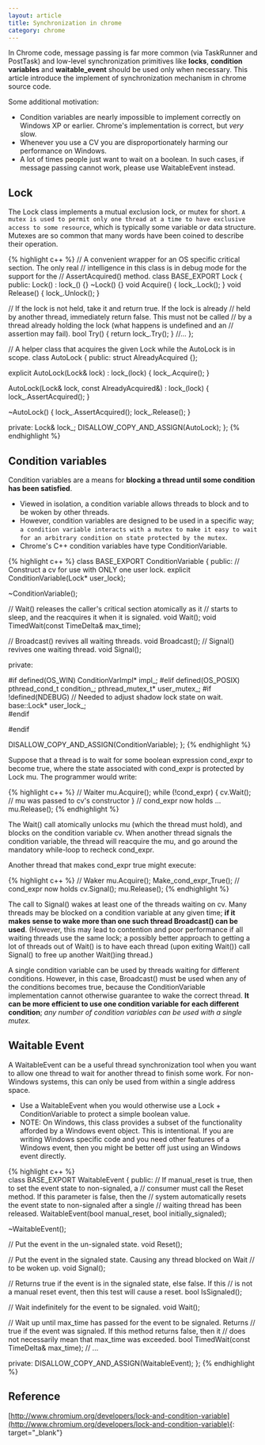 ```yaml
---
layout: article
title: Synchronization in chrome
category: chrome
---
```

In Chrome code, message passing is far more common (via TaskRunner and PostTask) and low-level synchronization primitives like **locks**, **condition variables** and **waitable_event** should be used only when necessary. This article introduce the implement of synchronization mechanism in chrome source code.

Some additional motivation:  

* Condition variables are nearly impossible to implement correctly on Windows XP or earlier. Chrome's implementation is correct, but _very_ slow. 
* Whenever you use a CV you are disproportionately harming our performance on Windows.
* A lot of times people just want to wait on a boolean.  In such cases, if message passing cannot work, please use WaitableEvent instead.

## Lock
The Lock class implements a mutual exclusion lock, or mutex for short. `A mutex is used to permit only one thread at a time to have exclusive access to some resource`, which is typically some variable or data structure. Mutexes are so common that many words have been coined to describe their operation.

{% highlight c++ %}
// A convenient wrapper for an OS specific critical section.  The only real
// intelligence in this class is in debug mode for the support for the
// AssertAcquired() method.
class BASE_EXPORT Lock {
 public:
  Lock() : lock_() {}
  ~Lock() {}
  void Acquire() { lock_.Lock(); }
  void Release() { lock_.Unlock(); }

  // If the lock is not held, take it and return true. If the lock is already
  // held by another thread, immediately return false. This must not be called
  // by a thread already holding the lock (what happens is undefined and an
  // assertion may fail).
  bool Try() { return lock_.Try(); }
  //...
};


// A helper class that acquires the given Lock while the AutoLock is in scope.
class AutoLock {
 public:
  struct AlreadyAcquired {};

  explicit AutoLock(Lock& lock) : lock_(lock) {
    lock_.Acquire();
  }

  AutoLock(Lock& lock, const AlreadyAcquired&) : lock_(lock) {
    lock_.AssertAcquired();
  }

  ~AutoLock() {
    lock_.AssertAcquired();
    lock_.Release();
  }

 private:
  Lock& lock_;
  DISALLOW_COPY_AND_ASSIGN(AutoLock);
};
{% endhighlight %}


## Condition variables
Condition variables are a means for **blocking a thread until some condition has been satisfied**.   

* Viewed in isolation, a condition variable allows threads to block and to be woken by other threads. 
* However, condition variables are designed to be used in a specific way; `a condition variable interacts with a mutex to make it easy to wait for an arbitrary condition on state protected by the mutex`. 
* Chrome's C++ condition variables have type ConditionVariable.

{% highlight c++ %}
class BASE_EXPORT ConditionVariable {
 public:
  // Construct a cv for use with ONLY one user lock.
  explicit ConditionVariable(Lock* user_lock);

  ~ConditionVariable();

  // Wait() releases the caller's critical section atomically as it 
  // starts to sleep, and the reacquires it when it is signaled.
  void Wait();
  void TimedWait(const TimeDelta& max_time);

  // Broadcast() revives all waiting threads.
  void Broadcast();
  // Signal() revives one waiting thread.
  void Signal();

 private:

#if defined(OS_WIN)
  ConditionVarImpl* impl_;
#elif defined(OS_POSIX)
  pthread_cond_t condition_;
  pthread_mutex_t* user_mutex_;
#if !defined(NDEBUG)
  // Needed to adjust shadow lock state on wait.
  base::Lock* user_lock_;     
#endif

#endif

  DISALLOW_COPY_AND_ASSIGN(ConditionVariable);
};
{% endhighlight %}


Suppose that a thread is to wait for some boolean expression cond_expr to become true, where the state associated with cond_expr is protected by Lock mu. The programmer would write:

{% highlight c++ %}
// Waiter
mu.Acquire();
while (!cond_expr) {
cv.Wait();  // mu was passed to cv's constructor
}
// cond_expr now holds
...
mu.Release();
{% endhighlight %}

The Wait() call atomically unlocks mu (which the thread must hold), and blocks on the condition variable cv. When another thread signals the condition variable, the thread will reacquire the mu, and go around the mandatory while-loop to recheck cond_expr.

Another thread that makes cond_expr true might execute:

{% highlight c++ %}
// Waker
mu.Acquire();
Make_cond_expr_True();
// cond_expr now holds
cv.Signal();
mu.Release();
{% endhighlight %}

The call to Signal() wakes at least one of the threads waiting on cv. Many threads may be blocked on a condition variable at any given time; **if it makes sense to wake more than one such thread Broadcast() can be used**. (However, this may lead to contention and poor performance if all waiting threads use the same lock; a possibly better approach to getting a lot of threads out of Wait() is to have each thread (upon exiting Wait()) call Signal() to free up another Wait()ing thread.)  

A single condition variable can be used by threads waiting for different conditions. However, in this case, Broadcast() must be used when any of the conditions becomes true, because the ConditionVariable implementation cannot otherwise guarantee to wake the correct thread. **It can be more efficient to use one condition variable for each different condition**; *any number of condition variables can be used with a single mutex.*


## Waitable Event
A WaitableEvent can be a useful thread synchronization tool when you want to allow one thread to wait for another thread to finish some work. For non-Windows systems, this can only be used from within a single address space.  

* Use a WaitableEvent when you would otherwise use a Lock + ConditionVariable to protect a simple boolean value.  
* NOTE: On Windows, this class provides a subset of the functionality afforded by a Windows event object.  This is intentional.  If you are writing Windows specific code and you need other features of a Windows event, then you might be better off just using an Windows event directly.

{% highlight c++ %}  
class BASE_EXPORT WaitableEvent {
 public:
  // If manual_reset is true, then to set the event state to non-signaled, a
  // consumer must call the Reset method.  If this parameter is false, then the
  // system automatically resets the event state to non-signaled after a single
  // waiting thread has been released.
  WaitableEvent(bool manual_reset, bool initially_signaled);

  ~WaitableEvent();

  // Put the event in the un-signaled state.
  void Reset();

  // Put the event in the signaled state.  Causing any thread blocked on Wait
  // to be woken up.
  void Signal();

  // Returns true if the event is in the signaled state, else false.  If this
  // is not a manual reset event, then this test will cause a reset.
  bool IsSignaled();

  // Wait indefinitely for the event to be signaled.
  void Wait();

  // Wait up until max_time has passed for the event to be signaled.  Returns
  // true if the event was signaled.  If this method returns false, then it
  // does not necessarily mean that max_time was exceeded.
  bool TimedWait(const TimeDelta& max_time);
  // ...
  
private:
  DISALLOW_COPY_AND_ASSIGN(WaitableEvent);
};
{% endhighlight %}

## Reference
[http://www.chromium.org/developers/lock-and-condition-variable](http://www.chromium.org/developers/lock-and-condition-variable){: target="_blank"}



